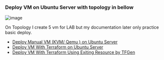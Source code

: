 ### Deploy VM on Ubuntu Server with topology in bellow
![image](https://user-images.githubusercontent.com/59303583/210162716-7b4402ab-4907-45c3-b700-1455a7bb09c4.png)

On Topology I create 5 vm for LAB but my documentation later only practice basic deploy.

- [Deploy Manual VM (KVM/ Qemu ) on Ubuntu Server](https://mrofiq466.github.io/DJaringanQ/deploy-kvm/manual/)
- [Deploy VM With Terraform on Ubuntu Server](https://mrofiq466.github.io/DJaringanQ/deploy-kvm/terraform/)
- [Deploy VM With Terraform Using Exiting Resource by TFGen](https://mrofiq466.github.io/DJaringanQ/deploy-kvm/tfgen/)
